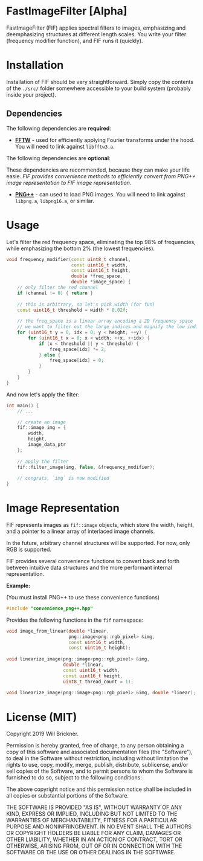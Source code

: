 # FastImageFilter [Alpha]

FastImageFilter (FIF) applies spectral filters to images, emphasizing and deemphasizing structures at different length scales.  You write your filter (frequency modifier function), and FIF runs it (quickly). 

# Installation

Installation of FIF should be very straightforward. Simply copy the contents of the `./src/` folder somewhere accessible to your build system (probably inside your project).

## Dependencies

The following dependencies are **required**:

* **[FFTW](http://www.fftw.org/download.html)** - used for efficiently applying Fourier transforms under the hood.  You will need to link against `libfftw3.a`.

The following dependencies are **optional**:

These dependencies are recommended, because they can make your life easie. 
*FIF provides convenience methods to efficiently convert from PNG++ image representation to FIF image representation.*

* **[PNG++](https://www.nongnu.org/pngpp/)** - can used to load PNG images.  You will need to link against `libpng.a`, `libpng16.a`, or similar.

# Usage

Let's filter the red frequency space, eliminating the top 98% of frequencies, while emphasizing the bottom 2% (the lowest frequencies). 

```C++
void frequency_modifier(const uint8_t channel,
                        const uint16_t width,
                        const uint16_t height, 
                        double *freq_space, 
                        double *image_space) {
	// only filter the red channel
	if (channel != 0) { return }
	
	// this is arbitrary, so let's pick width (for fun)
	const uint16_t threshold = width * 0.02f;
	
	// the freq_space is a linear array encoding a 2D frequency space
	// we want to filter out the large indices and magnify the low indices
	for (uint16_t y = 0, idx = 0; y < height; ++y) {
		for (uint16_t x = 0; x < width; ++x, ++idx) {
			if (x < threshold || y < threshold) {
				freq_space[idx] *= 2;
			} else {
				freq_space[idx] = 0;
			}
		}
	}
}
```

And now let's apply the filter:

```C++
int main() {
	// ...

	// create an image
	fif::image img = {
	    width,
	    height,
	    image_data_ptr
	};
	
	// apply the filter
	fif::filter_image(img, false, &frequency_modifier);
	
	// congrats, `img` is now modified
}
```

# Image Representation

FIF represents images as `fif::image` objects, which store the width, height, and a pointer to a linear array of interlaced image channels.

In the future, arbitrary channel structures will be supported. For now, only RGB is supported.

FIF provides several convenience functions to convert back and forth between intuitive data structures and the more performant internal representation.

**Example:** 

(You must install PNG++ to use these convenience functions)

```C++
#include "convenience_png++.hpp"
```

Provides the following functions in the `fif` namespace:

```C++
void image_from_linear(double *linear,
                       png::image<png::rgb_pixel> &img,
                       const uint16_t width,
                       const uint16_t height);
                           
void linearize_image(png::image<png::rgb_pixel> &img,
                     double *linear,
                     const uint16_t width,
                     const uint16_t height,
                     uint8_t thread_count = 1);
                     
void linearize_image(png::image<png::rgb_pixel> &img, double *linear);
```

# License (MIT)

Copyright 2019 Will Brickner.

Permission is hereby granted, free of charge, to any person obtaining a copy of this software and associated documentation files (the "Software"), to deal in the Software without restriction, including without limitation the rights to use, copy, modify, merge, publish, distribute, sublicense, and/or sell copies of the Software, and to permit persons to whom the Software is furnished to do so, subject to the following conditions:

The above copyright notice and this permission notice shall be included in all copies or substantial portions of the Software.

THE SOFTWARE IS PROVIDED "AS IS", WITHOUT WARRANTY OF ANY KIND, EXPRESS OR IMPLIED, INCLUDING BUT NOT LIMITED TO THE WARRANTIES OF MERCHANTABILITY, FITNESS FOR A PARTICULAR PURPOSE AND NONINFRINGEMENT. IN NO EVENT SHALL THE AUTHORS OR COPYRIGHT HOLDERS BE LIABLE FOR ANY CLAIM, DAMAGES OR OTHER LIABILITY, WHETHER IN AN ACTION OF CONTRACT, TORT OR OTHERWISE, ARISING FROM, OUT OF OR IN CONNECTION WITH THE SOFTWARE OR THE USE OR OTHER DEALINGS IN THE SOFTWARE.

